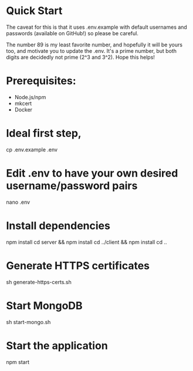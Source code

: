 # Quick Start

The caveat for this is that it uses .env.example with default usernames and passwords (available on GitHub!) so please be careful.

The number 89 is my least favorite number, and hopefully it will be yours too, and motivate you to update the .env. It's a prime number, but both digits are decidedly not prime (2^3 and 3^2). Hope this helps!

# Prerequisites:
- Node.js/npm
- mkcert
- Docker

# Ideal first step,

cp .env.example .env

# Edit .env to have your own desired username/password pairs
nano .env

# Install dependencies
npm install
cd server && npm install
cd ../client && npm install
cd ..

# Generate HTTPS certificates
sh generate-https-certs.sh

# Start MongoDB
sh start-mongo.sh

# Start the application
npm start